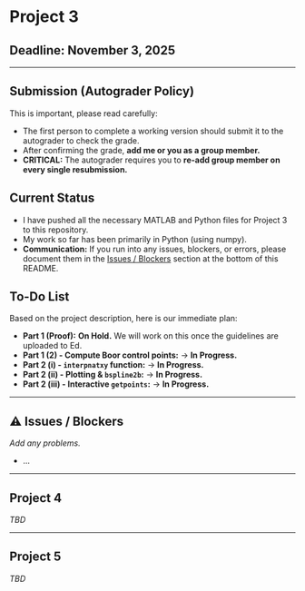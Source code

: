 # Project 3

## Deadline: November 3, 2025

---

## Submission (Autograder Policy)

This is important, please read carefully:

* The first person to complete a working version should submit it to the autograder to check the grade.
* After confirming the grade, **add me or you as a group member.**
* **CRITICAL:** The autograder requires you to **re-add group member on every single resubmission.**

## Current Status

* I have pushed all the necessary MATLAB and Python files for Project 3 to this repository.
* My work so far has been primarily in Python (using numpy).
* **Communication:** If you run into any issues, blockers, or errors, please document them in the [Issues / Blockers](#%EF%B8%8F-issues--blockers) section at the bottom of this README.

## To-Do List

Based on the project description, here is our immediate plan:

* **Part 1 (Proof):** **On Hold.** We will work on this once the guidelines are uploaded to Ed.
* **Part 1 (2) -  Compute Boor control points:** → **In Progress.**
* **Part 2 (i) - `interpnatxy` function:** → **In Progress.**
* **Part 2 (ii) - Plotting & `bspline2b`:** → **In Progress.**
* **Part 2 (iii) - Interactive `getpoints`:** → **In Progress.**

---

## ⚠️ Issues / Blockers

*Add any problems.*

* ...

---

## Project 4

*TBD*

---

## Project 5

*TBD*
